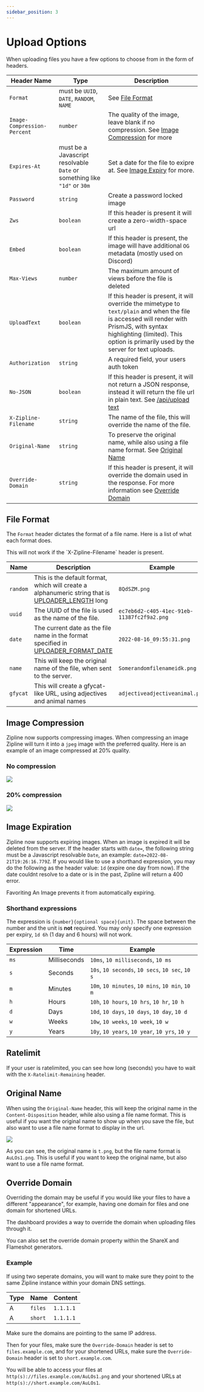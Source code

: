 ```yaml
---
sidebar_position: 3
---
```


# Upload Options

When uploading files you have a few options to choose from in the form of headers.

| Header Name                 | Type                                                                     | Description                                                                                                                                                                                                                        |
| --------------------------- | ------------------------------------------------------------------------ | ---------------------------------------------------------------------------------------------------------------------------------------------------------------------------------------------------------------------------------- |
| `Format`                    | must be `UUID`, `DATE`, `RANDOM`, `NAME`                                 | See [File Format](#file-format)                                                                                                                                                                                                    |
| `Image-Compression-Percent` | `number`                                                                 | The quality of the image, leave blank if no compression. See [Image Compression](#image-compression) for more                                                                                                                      |
| `Expires-At`                | must be a Javascript resolvable `Date` or something like `"1d"` or `30m` | Set a date for the file to exipre at. See [Image Expiry](#image-expiration) for more.                                                                                                                                              |
| `Password`                  | `string`                                                                 | Create a password locked image                                                                                                                                                                                                     |
| `Zws`                       | `boolean`                                                                | If this header is present it will create a zero-width-space url                                                                                                                                                                    |
| `Embed`                     | `boolean`                                                                | If this header is present, the image will have additional `OG` metadata (mostly used on Discord)                                                                                                                                   |
| `Max-Views`                 | `number`                                                                 | The maximum amount of views before the file is deleted                                                                                                                                                                             |
| `UploadText`                | `boolean`                                                                | If this header is present, it will override the mimetype to `text/plain` and when the file is accessed will render with PrismJS, with syntax highlighting (limited). This option is primarily used by the server for text uploads. |
| `Authorization`             | `string`                                                                 | A required field, your users auth token                                                                                                                                                                                            |
| `No-JSON`                   | `boolean`                                                                | If this header is present, it will not return a JSON response, instead it will return the file url in plain text. See [/api/upload text](/docs/api/upload#-ok-text)                                                                |
| `X-Zipline-Filename`        | `string`                                                                 | The name of the file, this will override the name of the file.                                                                                                                                                                     |
| `Original-Name`             | `string`                                                                 | To preserve the original name, while also using a file name format. See [Original Name](#original-name)                                                                                                                            |
| `Override-Domain`           | `string`                                                                 | If this header is present, it will override the domain used in the response. For more information see [Override Domain](#override-domain)                                                                                          |

## File Format

The `Format` header dictates the format of a file name. Here is a list of what each format does.

<Alert type="note">
  This will not work if the `X-Zipline-Filename` header is present.
</Alert>

| Name     | Description                                                                                                                               | Example                                    |
| -------- | ----------------------------------------------------------------------------------------------------------------------------------------- | ------------------------------------------ |
| `random` | This is the default format, which will create a alphanumeric string that is [UPLOADER_LENGTH](/docs/config/uploader#uploader_length) long | `8QdSZM.png`                               |
| `uuid`   | The UUID of the file is used as the name of the file.                                                                                     | `ec7eb6d2-c405-41ec-91eb-11387fc2f9a2.png` |
| `date`   | The current date as the file name in the format specified in [UPLOADER_FORMAT_DATE](/docs/config/uploader#)                               | `2022-08-16_09:55:31.png`                  |
| `name`   | This will keep the original name of the file, when sent to the server.                                                                    | `Somerandomfilenameidk.png`                |
| `gfycat` | This will create a gfycat-like URL, using adjectives and animal names | `adjectiveadjectiveanimal.png` |

## Image Compression

Zipline now supports compressing images. When compressing an image Zipline will turn it into a `jpeg` image with the preferred quality. Here is an example of an image compressed at 20% quality.

### No compression

![](/guides/compression-100.png)

### 20% compression

![](/guides/compression-20.png)

## Image Expiration

Zipline now supports expiring images.
When an image is expired it will be deleted from the server.
If the header starts with `date=`, the following string must be a Javascript resolvable `Date`, an example: `date=2022-08-21T19:26:16.779Z`.
If you would like to use a shorthand expression, you may do the following as the header value: `1d` (expire one day from now).
If the date couldnt resolve to a date or is in the past, Zipline will return a 400 error.

<Alert type="note">
Favoriting An Image prevents it from automatically expiring.
</Alert>

### Shorthand expressions

The expression is `{number}{optional space}{unit}`. The space between the number and the unit is **not** required. You may only specify one expression per expiry, `1d 6h` (1 day and 6 hours) will not work.

| Expression | Time         | Example                                          |
| ---------- | ------------ | ------------------------------------------------ |
| `ms`       | Milliseconds | `10ms`, `10 milliseconds`, `10 ms`               |
| `s`        | Seconds      | `10s`, `10 seconds`, `10 secs`, `10 sec`, `10 s` |
| `m`        | Minutes      | `10m`, `10 minutes`, `10 mins`, `10 min`, `10 m` |
| `h`        | Hours        | `10h`, `10 hours`, `10 hrs`, `10 hr`, `10 h`     |
| `d`        | Days         | `10d`, `10 days`, `10 days`, `10 day`, `10 d`    |
| `w`        | Weeks        | `10w`, `10 weeks`, `10 week`, `10 w`             |
| `y`        | Years        | `10y`, `10 years`, `10 year`, `10 yrs`, `10 y`   |

## Ratelimit

If your user is ratelimited, you can see how long (seconds) you have to wait with the `X-Ratelimit-Remaining` header.

## Original Name

When using the `Original-Name` header, this will keep the original name in the `Content-Disposition` header, while also using a file name format. This is useful if you want the original name to show up when you save the file, but also want to use a file name format to display in the url.

![](/guides/original-name-1.png)

As you can see, the original name is `t.png`, but the file name format is `AuLOs1.png`. This is useful if you want to keep the original name, but also want to use a file name format.

## Override Domain

Overriding the domain may be useful if you would like your files to have a different "appearance", for example, having one domain for files and one domain for shortened URLs.

<Alert type="note">
  The dashboard provides a way to override the domain when uploading files through it.

  You can also set the override domain property within the ShareX and Flameshot generators.
</Alert>

### Example

If using two seperate domains, you will want to make sure they point to the same Zipline instance within your domain DNS settings.


| Type | Name    | Content   |
| ---- | ------- | --------- |
| A    | `files` | `1.1.1.1` |
| A    | `short` | `1.1.1.1` |

<Alert type="danger">
  Make sure the domains are pointing to the same IP address.
</Alert>

Then for your files, make sure the `Override-Domain` header is set to `files.example.com`, and for your shortened URLs, make sure the `Override-Domain` header is set to `short.example.com`.

You will be able to access your files at `http(s)://files.example.com/AuLOs1.png` and your shortened URLs at `http(s)://short.example.com/AuLOs1`.

